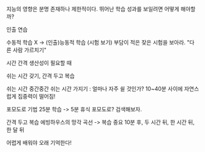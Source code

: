 지능의 영향은 분명 존재하나 제한적이다. 뛰어난 학습 성과를 보일려면 어떻게 해야할까?

인출 연습

수동적 학습 X -> (인출)능동적 학습 (시험 보기) 부담이 적은 잦은 시험을 보아라. "다른 사람 가르치기"

시간 간격
생산성이 필요할 때

쉬는 시간 갖기, 간격 두고 복습

쉬는 시간
중간중간 쉬는 시간 가지기 : 얼마나 자주 쉴 것인가?
10~40분 사이에 자연스럽게 집중력이 떨어짐!

포모도로 기법 25분 학습 -> 5분 휴식
포모도로? 검색해보자.

간격 두고 복습
에빙하우스의 망각 곡선 -> 복습 중요
10분 후, 두 시간 뒤, 한 시간 뒤, 한 달 뒤

어렵게 배워야 오래 기억한다!